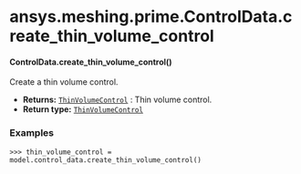 # ansys.meshing.prime.ControlData.create_thin_volume_control

<a id="ansys.meshing.prime.ControlData.create_thin_volume_control"></a>

#### ControlData.create_thin_volume_control()

Create a thin volume control.

* **Returns:**
  [`ThinVolumeControl`](ansys.meshing.prime.ThinVolumeControl.md#ansys.meshing.prime.ThinVolumeControl)
  : Thin volume control.
* **Return type:**
  [`ThinVolumeControl`](ansys.meshing.prime.ThinVolumeControl.md#ansys.meshing.prime.ThinVolumeControl)

### Examples

```pycon
>>> thin_volume_control = model.control_data.create_thin_volume_control()
```

<!-- !! processed by numpydoc !! -->
